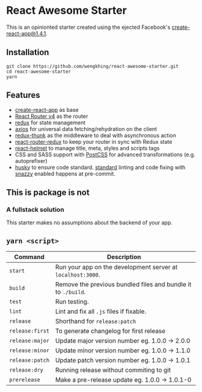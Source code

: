 # React Awesome Starter

This is an opinionted starter created using the ejected Facebook's [create-react-app@1.4.1](https://github.com/facebookincubator/create-react-app).

## Installation

```
git clone https://github.com/wengkhing/react-awesome-starter.git
cd react-awesome-starter
yarn
```

## Features
* [create-react-app](https://github.com/facebookincubator/create-react-app) as base
* [React Router v4](https://reacttraining.com/react-router/) as the router
* [redux](https://github.com/reactjs/redux) for state management
* [axios](https://github.com/mzabriskie/axios) for universal data fetching/rehydration on the client
* [redux-thunk](https://github.com/gaearon/redux-thunk) as the middleware to deal with asynchronous action
* [react-router-redux](https://github.com/reactjs/react-router-redux) to keep your router in sync with Redux state
* [react-helmet](https://github.com/nfl/react-helmet) to manage title, meta, styles and scripts tags
* CSS and SASS support with [PostCSS](https://github.com/postcss/postcss-loader) for advanced transformations (e.g. autoprefixer)
* [husky](https://github.com/typicode/husky) to ensure code standard. [standard](https://github.com/standard/standard) linting and code fixing with [snazzy](https://github.com/standard/snazzy) enabled happens at pre-commit.

## This is package is not

### A fullstack solution

This starter makes no assumptions about the backend of your app.

## `yarn <script>`

| Command            | Description                                                                                |
| ------------------ | ------------------------------------------------------------------------------------------ |
| `start`            | Run your app on the development server at `localhost:3000`.                                |
| `build`            | Remove the previous bundled files and bundle it to `./build`.                              |
| `test`             | Run testing.                                                                               |
| `lint`             | Lint and fix all `.js` files if fixable.                                                   |
| `release`          | Shorthand for `release:patch`                                                              |
| `release:first`    | To generate changelog for first release                                                    |
| `release:major`    | Update major version number eg. 1.0.0 -> 2.0.0                                             |
| `release:minor`    | Update minor version number eg. 1.0.0 -> 1.1.0                                             |
| `release:patch`    | Update patch version number eg. 1.0.0 -> 1.0.1                                             |
| `release:dry`      | Running release without commiting to git                                                   |
| `prerelease`       | Make a pre-release update eg. 1.0.0 -> 1.0.1-0                                             |
